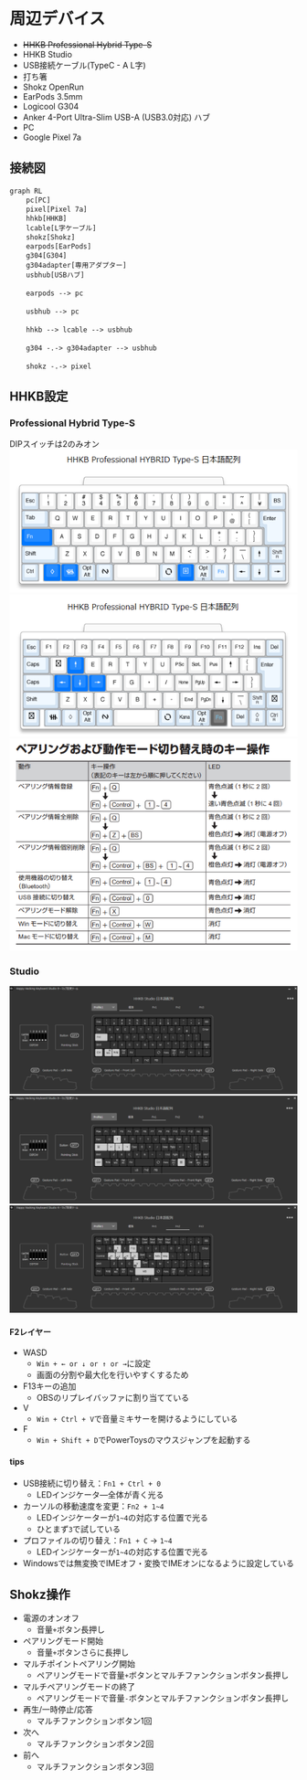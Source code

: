 # 周辺デバイス
* ~~HHKB Professional Hybrid Type-S~~
* HHKB Studio
* USB接続ケーブル(TypeC - A L字)
* 打ち箸
* Shokz OpenRun
* EarPods 3.5mm
* Logicool G304
* Anker 4-Port Ultra-Slim USB-A (USB3.0対応) ハブ
* PC
* Google Pixel 7a

## 接続図
```mermaid
graph RL
    pc[PC]
    pixel[Pixel 7a]
    hhkb[HHKB]
    lcable[L字ケーブル]
    shokz[Shokz]
    earpods[EarPods]
    g304[G304]
    g304adapter[専用アダプター]
    usbhub[USBハブ]

    earpods --> pc

    usbhub --> pc

    hhkb --> lcable --> usbhub

    g304 -.-> g304adapter --> usbhub

    shokz -.-> pixel
```

## HHKB設定
### Professional Hybrid Type-S
DIPスイッチは2のみオン  
![](./img/hhkb_type_s/standard.png)  
![](./img/hhkb_type_s/fn.png)  
![](./img/hhkb_type_s/pairing.png)

### Studio
![](./img/hhkb_studio/default.png)  
![](./img/hhkb_studio/fn1.png)  
![](./img/hhkb_studio/fn2.png)

#### F2レイヤー
* WASD
    * `Win + ← or ↓ or ↑ or →`に設定
    * 画面の分割や最大化を行いやすくするため
* F13キーの追加
    * OBSのリプレイバッファに割り当てている
* V
    * `Win + Ctrl + V`で音量ミキサーを開けるようにしている
* F
    * `Win + Shift + D`でPowerToysのマウスジャンプを起動する

#### tips
* USB接続に切り替え：`Fn1 + Ctrl + 0`
    * LEDインジケータ―全体が青く光る
* カーソルの移動速度を変更：`Fn2 + 1~4`
    * LEDインジケーターが`1~4`の対応する位置で光る
    * ひとまず`3`で試している
* プロファイルの切り替え：`Fn1 + C` → `1~4`
    * LEDインジケーターが`1~4`の対応する位置で光る
* Windowsでは無変換でIMEオフ・変換でIMEオンになるように設定している

## Shokz操作
* 電源のオンオフ
    * 音量`+`ボタン長押し
* ペアリングモード開始
    * 音量`+`ボタンさらに長押し
* マルチポイントペアリング開始
    * ペアリングモードで音量`+`ボタンとマルチファンクションボタン長押し
* マルチペアリングモードの終了
    * ペアリングモードで音量`-`ボタンとマルチファンクションボタン長押し
* 再生/一時停止/応答
    * マルチファンクションボタン1回
* 次へ
    * マルチファンクションボタン2回
* 前へ
    * マルチファンクションボタン3回
